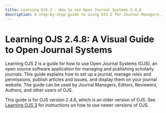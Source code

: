 ```yaml
---
title: Learning OJS 2 - How to use Open Journal Systems 2.4.8
description: A step-by-step guide to using OJS 2 for Journal Managers, Editors, Reviewers, Authors, and other users 
---
```


# Learning OJS 2.4.8: A Visual Guide to Open Journal Systems

Learning OJS 2 is a guide for how to use Open Journal Systems (OJS), an open source software application for managing and publishing scholarly journals. This guide explains how to set up a journal, manage roles and permissions, publish articles and issues, and display them on your journal website. The guide can be used by Journal Managers, Editors, Reviewers, Authors, and other users of OJS.

This guide is for OJS version 2.4.8, which is an older version of OJS. See [Learning OJS 3](https://docs.pkp.sfu.ca/learning-ojs/) for instructions on how to use newer versions of OJS.  
